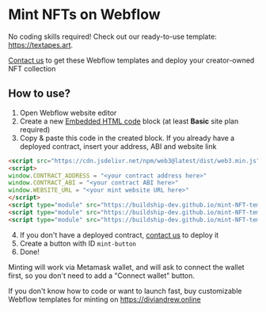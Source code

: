 # Mint NFTs on Webflow

No coding skills required! Check out our ready-to-use template: https://textapes.art.

[Contact us](https://diviandrew.online) to get these Webflow templates and deploy your creator-owned NFT collection

## How to use?
1. Open Webflow website editor
2. Create a new [Embedded HTML code](https://university.webflow.com/lesson/custom-code-embed) block (at least **Basic** site plan required)
3. Copy & paste this code in the created block. If you already have a deployed contract, insert your address, ABI and website link
```html
<script src="https://cdn.jsdelivr.net/npm/web3@latest/dist/web3.min.js"></script>
<script>
window.CONTRACT_ADDRESS = "<your contract address here>"
window.CONTRACT_ABI = "<your contract ABI here>"
window.WEBSITE_URL = "<your mint website URL here>"
</script>
<script type="module" src="https://buildship-dev.github.io/mint-NFT-template/connectWallet.js"></script>
<script type="module" src="https://buildship-dev.github.io/mint-NFT-template/contract.js"></script>
<script type="module" src="https://buildship-dev.github.io/mint-NFT-template/mint.js"></script>
```
4. If you don't have a deployed contract, [contact us](https://diviandrew.online) to deploy it
6. Create a button with ID `mint-button`
7. Done! 

Minting will work via Metamask wallet, and will ask to connect the wallet first, so you don't need to add a "Connect wallet" button.

If you don't know how to code or want to launch fast, buy customizable Webflow templates for minting on https://diviandrew.online
